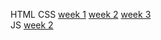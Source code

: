 HTML CSS
<a href="https://marianashy.github.io/HTML-CSS/week01/">week 1</a>
<a href="https://marianashy.github.io/HTML-CSS/week02/">week 2</a>
<a href="https://marianashy.github.io/HTML-CSS/week03/">week 3</a>
<br>
JS
<a href="https://marianashy.github.io/js/week02/">week 2</a>
